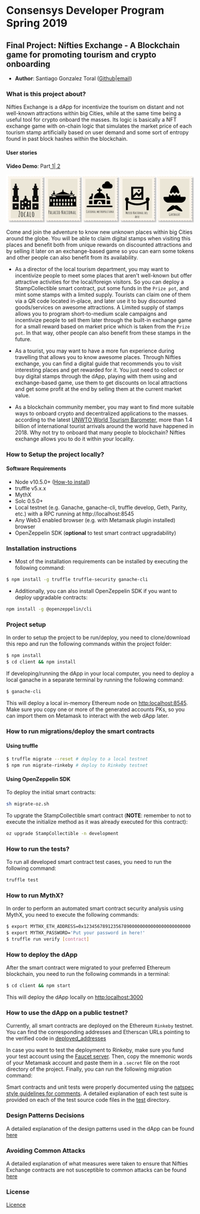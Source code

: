 # Consensys Developer Program Spring 2019

## Final Project: Nifties Exchange - A Blockchain game for promoting tourism and crypto onboarding

- **Author**: Santiago Gonzalez Toral ([Github](https://github.com/santteegt)|[email](mailto:hernangt12re3@gmail.com))

### What is this project about?

Nifties Exchange is a dApp for incentivize the tourism on distant and not well-known attractions within big Cities, while at the same time being a useful tool for crypto onboard the masses. Its logic is basically a NFT exchange game with on-chain logic that simulates the market price of each tourism stamp artificially based on user demand and some sort of entropy found in past block hashes within the blockchain.

#### User stories

**Video Demo**: Part[ 1](https://youtu.be/WNILgIfUbe8)|[ 2](https://youtu.be/lM-U4I5F7gg)

![User Stories](resources/banner.png)

Come and join the adventure to know new unknown places within big Cities around the globe. You will be able to claim digital stamps when visiting this places and benefit both from unique rewards on discounted attractions and by selling it later on an exchange-based game so you can earn some tokens and other people can also benefit from its availability.

- As a director of the local tourism department, you may want to incentivize people to meet some places that aren't well-known but offer attractive activities for the local/foreign visitors. So you can deploy a StampCollectible smart contract, put some funds in the `Prize pot`, and mint some stamps with a limited supply. Tourists can claim one of them via a QR code located in-place, and later use it to buy discounted goods/services on awesome attractions. A Limited supply of stamps allows you to program short-to-medium scale campaigns and incentivize people to sell them later through the built-in exchange game for a small reward based on market price which is taken from the `Prize pot`. In that way, other people can also benefit from these stamps in the future.

- As a tourist, you may want to have a more fun experience during travelling that allows you to know awesome places. Through Nifties exchange, you can find a digital guide that recommends you to visit interesting places and get rewarded for it. You just need to collect or buy digital stamps through the dApp, playing with them using and exchange-based game, use them to get discounts on local attractions and get some profit at the end by selling them at the current market value.

- As a blockchain community member, you may want to find more suitable ways to onboard crypto and decentralized applications to the masses. according to the latest [UNWTO World Tourism Barometer](http://marketintelligence.unwto.org/content/unwto-world-tourism-barometer), more than 1.4 billion of international tourist arrivals around the world have happened in 2018. Why not try to onboard that many people to blockchain? Nifties exchange allows you to do it within your locality.

### How to Setup the project locally?

#### Software Requirements

- Node v10.5.0+ ([How-to install](https://github.com/nvm-sh/nvm#installation-and-update))
- truffle v5.x.x
- MythX
- Solc 0.5.0+
- Local testnet (e.g. Ganache, ganache-cli, truffle develop, Geth, Parity, etc.) with a RPC running at http://localhost:8545
- Any Web3 enabled browser (e.g. with Metamask plugin installed) browser
- OpenZeppelin SDK (**optional** to test smart contract upgradability)

### Installation instructions

- Most of the installation requirements can be installed by executing the following command:

```bash
$ npm install -g truffle truffle-security ganache-cli
```

- Additionally, you can also install OpenZeppelin SDK if you want to deploy upgradable contracts:

```bash
npm install -g @openzeppelin/cli
```

### Project setup

In order to setup the project to be run/deploy, you need to clone/download this repo and run the following commands within the project folder:

```bash
$ npm install
$ cd client && npm install
```

If developing/running the dApp in your local computer, you need to deploy a local ganache in a separate terminal by running the following command:

```bash
$ ganache-cli
```

This will deploy a local in-memory Ethereum node on [http:localhost:8545](http:localhost:8545). Make sure you copy one or more of the generated accounts PKs, so you can import them on Metamask to interact with the web dApp later.

### How to run migrations/deploy the smart contracts

#### Using truffle

```bash
$ truffle migrate --reset # deploy to a local testnet
$ npm run migrate-rinkeby # deploy to Rinkeby testnet
```

#### Using OpenZeppelin SDK

To deploy the initial smart contracts:

```bash
sh migrate-oz.sh
```

To upgrate the StampCollectible smart contract (**NOTE**: remember to not to execute the initialize method as it was already executed for this contract):

```bash
oz upgrade StampCollectible -n development
```

### How to run the tests?

To run all developed smart contract test cases, you need to run the following command:

```bash
truffle test
```

### How to run MythX?

In order to perform an automated smart contract security analysis using MythX, you need to execute the following commands:

```bash
$ export MYTHX_ETH_ADDRESS=0x1234567891235678900000000000000000000000
$ export MYTHX_PASSWORD='Put your password in here!'
$ truffle run verify [contract]
```

### How to deploy the dApp

After the smart contract were migrated to your preferred Ethereum blockchain, you need to run the following commands in a terminal:

```bash
$ cd client && npm start
```

This will deploy the dApp locally on [http:localhost:3000](http:localhost:3000)

### How to use the dApp on a public testnet?

Currently, all smart contracts are deployed on the Ethereum `Rinkeby` testnet. You can find the corresponding addresses and Etherscan URLs pointing to the verified code in [deployed_addresses](deployed_addresses.md)

In case you want to test the deployment to Rinkeby, make sure you fund your test account using the [Faucet server](https://faucet.rinkeby.io). Then, copy the mnemonic words of your Metamask account and paste them in a `.secret` file on the root directory of the project. Finally, you can run the following migration command:

Smart contracts and unit tests were properly documented using the [natspec style guidelines for comments](https://solidity.readthedocs.io/en/v0.5.2/style-guide.html#natspec). A detailed explanation of each test suite is provided on each of the test source code files in the [test](test/) directory.

### Design Patterns Decisions

A detailed explanation of the design patterns used in the dApp can be found [here](design_patterns_decisions.md)

### Avoiding Common Attacks

A detailed explanation of what measures were taken to ensure that Nifties Exchange contracts are not susceptible to common attacks can be found [here](avoiding_common_attacks.md)

### License

[Licence](LICENSE)
